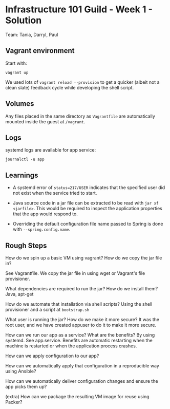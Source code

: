 # Infrastructure 101 Guild - Week 1 - Solution
Team: Tania, Darryl, Paul

## Vagrant environment
Start with:
```
vagrant up
```

We used lots of `vagrant reload --provision` to get a quicker (albeit not a clean slate) feedback cycle while developing the shell script.

## Volumes
Any files placed in the same directory as `Vagrantfile` are automatically mounted inside the guest at `/vagrant`.

## Logs
systemd logs are available for app service:

```
journalctl -u app
```

## Learnings

- A systemd error of `status=217/USER` indicates that the specified user did not exist when the service tried to start.

- Java source code in a jar file can be extracted to be read with `jar xf <jarfile>`. This would be required to inspect the application properties that the app would respond to.

- Overriding the default configuration file name passed to Spring is done with `--spring.config.name`.


## Rough Steps
How do we spin up a basic VM using vagrant? How do we copy the jar file in?

See Vagrantfile. We copy the jar file in using wget or Vagrant's file provisioner.

What dependencies are required to run the jar? How do we install them?
Java, apt-get

How do we automate that installation via shell scripts?
Using the shell provisioner and a script at `bootstrap.sh`

What user is running the jar? How do we make it more secure?
It was the root user, and we have created appuser to do it to make it more secure.

How can we run our app as a service? What are the benefits?
By using systemd. See app.service.
Benefits are automatic restarting when the machine is restarted or when the application process crashes.

How can we apply configuration to our app?

How can we automatically apply that configuration in a reproducible way using Ansible?

How can we automatically deliver configuration changes and ensure the app picks them up?

(extra) How can we package the resulting VM image for reuse using Packer?
